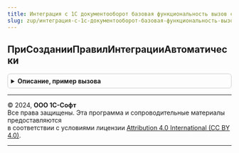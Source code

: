 ```yaml
---
title: Интеграция с 1С документооборот базовая функциональность вызов сервера переопределяемый
slug: zup/интеграция-с-1с-документооборот-базовая-функциональность-вызов-сервера-переопределяемый
---
```



## ПриСозданииПравилИнтеграцииАвтоматически
<details style="margin: 1em 0; padding: 0.5em; border: 1px solid #ccc; border-radius: 6px;">

<summary style="font-weight: bold; cursor: pointer;">Описание, пример вызова</summary>

```bsl

// Создает правила интеграции для указанного типа объекта ИС.
//
// Параметры:
//   ИмяТипаОбъекта - Строка, ЛюбаяСсылка - полное имя типа объекта ИС, как в метаданных, или ссылка на объект ИС.
//   ПравилаИнтеграции - Массив из Структура:
//     * Ссылка - СправочникСсылка.ПравилаИнтеграцииС1СДокументооборотом
//     * ТипОбъектаИС - Строка
//     * ТипОбъектаДО - Строка
//     * ПредставлениеОбъектаИС - Строка
//     * ПредставлениеОбъектаДО - Строка
//     * ИдентификаторВидаДокумента - Строка
//     * ТипВидаДокумента - Строка
//
// Пример:
//   Если ИмяТипаОбъекта = "Документ.ПоступлениеТоваровУслуг" Тогда
//     // Создаем правила интеграции и добавляем в массив
//     ПравилаИнтеграции = НачатьАвтоматическуюНастройкуИнтеграцииПоступлениеТоваровУслуг();
//   ИначеЕсли ИмяТипаОбъекта = "Документ.ЗаявкаНаРасходованиеДенежныхСредств" Тогда
//     // Создаем правила интеграции и добавляем в массив
//     ПравилаИнтеграции = НачатьАвтоматическуюНастройкуИнтеграцииЗаявкаНаОперацию();
//   КонецЕсли;
//
Процедура ПриСозданииПравилИнтеграцииАвтоматически(Знач ИмяТипаОбъекта, ПравилаИнтеграции) Экспорт
```

Пример вызова
```bsl
ИнтеграцияС1СДокументооборотБазоваяФункциональностьВызовСервераПереопределяемый.ПриСозданииПравилИнтеграцииАвтоматически(ИмяТипаОбъекта, ПравилаИнтеграции) 
```
</details>

---

© 2024, **ООО 1С-Софт**  
Все права защищены. Эта программа и сопроводительные материалы предоставляются  
в соответствии с условиями лицензии [Attribution 4.0 International (CC BY 4.0)](https://creativecommons.org/licenses/by/4.0/legalcode).

---
